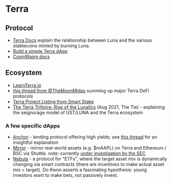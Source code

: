 Terra
======

## Protocol
* [Terra Docs](https://docs.terra.money/Concepts/Protocol.html) explain the relationship between Luna and the various stablecoins minted by burning Luna.
* [Build a simple Terra dApp](https://docs.terra.money/Tutorials/Smart-contracts/Overview.html)
* [CosmWasm docs](https://docs.cosmwasm.com/docs/1.0/)

## Ecosystem
* [LearnTerra.io](http://learnterra.io/)
* [this thread from @TheMoonMidas](https://twitter.com/TheMoonMidas/status/1465046520496103424) summing up major Terra DeFi protocols
* [Terra Project Listing from Smart Stake](https://terra.smartstake.io/projects)
* [The Terra Triforce: Rise of the Lunatics](https://research.thetie.io/the-terra-triforce-rise-of-the-lunatics/)
  (Aug 2021, The Tie) - explaining the seignorage model of UST/LUNA and the Terra ecosystem

### A few specific dApps
* [Anchor](https://docs.anchorprotocol.com/) -
  lending protocol offering high yields; see [this thread](https://twitter.com/dareal_sisyphe/status/1463536308769468420?s=21) for an insightful explanation
* [Mirror](https://docs.mirror.finance/protocol/mirrored-assets-massets) -
  mirror real-world assets (e.g. $mAAPL) on Terra and Ethereum / BSC via Shuttle.
  note: currently [under investigation by the SEC](https://www.sec.gov/litigation/litreleases/2021/lr25262.htm)
* [Nebula](https://docs.google.com/document/d/1gcCKdjnZTtIGmG97y5enr_erQK3fK8z97_OtbT7KDao/edit) -
  a protocol for "ETFs", where the target asset mix is dynamically changing via smart contracts (there are incentives to make actual asset mix = target).
  Do Kwon asserts a fascinating hypothesis: young investors want to make bets, not passively invest.
